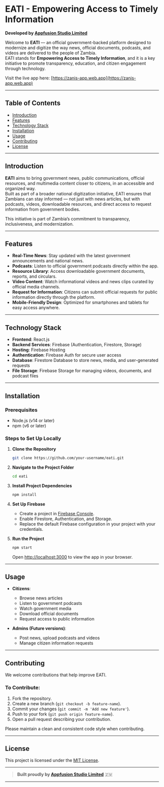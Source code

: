 # EATI - Empowering Access to Timely Information

**Developed by [Appfusion Studio Limited](https://appfusionstudio.com)**

Welcome to **EATI** — an official government-backed platform designed to modernize and digitize the way news, official documents, podcasts, and videos are delivered to the people of Zambia.  
EATI stands for **Empowering Access to Timely Information**, and it is a key initiative to promote transparency, education, and citizen engagement through technology.

Visit the live app here: [https://zanis-app.web.app](https://zanis-app.web.app)

---

## Table of Contents

- [Introduction](#introduction)
- [Features](#features)
- [Technology Stack](#technology-stack)
- [Installation](#installation)
- [Usage](#usage)
- [Contributing](#contributing)
- [License](#license)

---

## Introduction

**EATI** aims to bring government news, public communications, official resources, and multimedia content closer to citizens, in an accessible and organized way.  
Built as part of a broader national digitization initiative, EATI ensures that Zambians can stay informed — not just with news articles, but with podcasts, videos, downloadable resources, and direct access to request information from government bodies.

This initiative is part of Zambia’s commitment to transparency, inclusiveness, and modernization.

---

## Features

- **Real-Time News**: Stay updated with the latest government announcements and national news.
- **Podcasts**: Listen to official government podcasts directly within the app.
- **Resource Library**: Access downloadable government documents, reports, and circulars.
- **Video Content**: Watch informational videos and news clips curated by official media channels.
- **Request for Information**: Citizens can submit official requests for public information directly through the platform.
- **Mobile-Friendly Design**: Optimized for smartphones and tablets for easy access anywhere.

---

## Technology Stack

- **Frontend**: React.js
- **Backend Services**: Firebase (Authentication, Firestore, Storage)
- **Hosting**: Firebase Hosting
- **Authentication**: Firebase Auth for secure user access
- **Database**: Firestore Database to store news, media, and user-generated requests
- **File Storage**: Firebase Storage for managing videos, documents, and podcast files

---

## Installation

### Prerequisites

- Node.js (v14 or later)
- npm (v6 or later)

### Steps to Set Up Locally

1. **Clone the Repository**

   ```bash
   git clone https://github.com/your-username/eati.git
   ```

2. **Navigate to the Project Folder**

   ```bash
   cd eati
   ```

3. **Install Project Dependencies**

   ```bash
   npm install
   ```

4. **Set Up Firebase**

   - Create a project in [Firebase Console](https://console.firebase.google.com/).
   - Enable Firestore, Authentication, and Storage.
   - Replace the default Firebase configuration in your project with your credentials.

5. **Run the Project**

   ```bash
   npm start
   ```

   Open [http://localhost:3000](http://localhost:3000) to view the app in your browser.

---

## Usage

- **Citizens**: 
  - Browse news articles
  - Listen to government podcasts
  - Watch government media
  - Download official documents
  - Request access to public information

- **Admins (Future versions)**:
  - Post news, upload podcasts and videos
  - Manage citizen information requests

---

## Contributing

We welcome contributions that help improve EATI.

### To Contribute:

1. Fork the repository.
2. Create a new branch (`git checkout -b feature-name`).
3. Commit your changes (`git commit -m 'Add new feature'`).
4. Push to your fork (`git push origin feature-name`).
5. Open a pull request describing your contribution.

Please maintain a clean and consistent code style when contributing.

---

## License

This project is licensed under the [MIT License](LICENSE).

---

> **Built proudly by [Appfusion Studio Limited](https://appfusionstudio.com)** 🇿🇲

---
